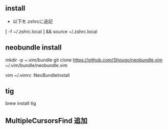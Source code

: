 
## install

 - 以下を.zshrcに追記

[ -f ~/.zshrc.local ] && source ~/.zshrc.local



## neobundle install

mkdir -p ~.vim/bundle
git clone https://github.com/Shougo/neobundle.vim ~/.vim/bundle/neobundle.vim

vim ~/.vimrc
:NeoBundleInstall

## tig

brew install tig

## MultipleCursorsFind 追加
